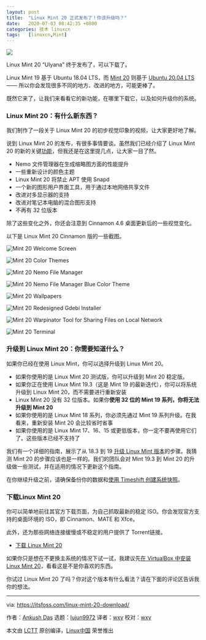 ```yaml
---
layout: post
title:	"Linux Mint 20 正式发布了！你该升级吗？"
date:	2020-07-03 08:42:35 +0800 
categories:	技术 linuxcn 
tags:	[linuxcn,Mint]
---
```



![](/Asserts/Images//attachment/album/202007/03/083110avnb4rwi0rwzh56r.jpg)


Linux Mint 20 “Ulyana” 终于发布了，可以下载了。


Linux Mint 19 基于 Ubuntu 18.04 LTS，而 [Mint 20](/article-12297-1.html) 则基于 [Ubuntu 20.04 LTS](https://itsfoss.com/download-ubuntu-20-04/) —— 所以你会发现很多不同的地方、改进的地方，可能更棒了。


既然它来了，让我们来看看它的新功能，在哪里下载它，以及如何升级你的系统。


### Linux Mint 20：有什么新东西？


我们制作了一段关于 Linux Mint 20 的初步视觉印象的视频，让大家更好地了解。






说到 Linux Mint 20 的发布，有很多事情要谈。虽然我们已经介绍了 Linux Mint 20 的新的关键[功能](/article-12297-1.html)，但我还是在这里提几点，让大家一目了然。


* Nemo 文件管理器在生成缩略图方面的性能提升
* 一些重新设计的颜色主题
* Linux Mint 20 将禁止 APT 使用 Snapd
* 一个新的图形用户界面工具，用于通过本地网络共享文件
* 改进对多显示器的支持
* 改进对笔记本电脑的混合图形支持
* 不再有 32 位版本


除了这些变化之外，你还会注意到 Cinnamon 4.6 桌面更新后的一些视觉变化。


以下是 Linux Mint 20 Cinnamon 版的一些截图。


![Mint 20 Welcome Screen](/Asserts/Images//attachment/album/202007/03/084236yyomwxowocbo9jjc.png)


![Mint 20 Color Themes](/Asserts/Images//attachment/album/202007/03/084241x6p7zpl7x1xzhlu9.png)


![Mint 20 Nemo File Manager](/Asserts/Images//attachment/album/202007/03/084244dz7zy9uyuxxu4gb9.png)


![Mint 20 Nemo File Manager Blue Color Theme](/Asserts/Images//attachment/album/202007/03/084247qzn8xj9uiw5q91jl.png)


![Mint 20 Wallpapers](/Asserts/Images//attachment/album/202007/03/084254kppsdgq1h74h0hwp.png)


![Mint 20 Redesigned Gdebi Installer](/Asserts/Images//attachment/album/202007/03/084308d1ops0lg8cbyryo5.png)


![Mint 20 Warpinator Tool for Sharing Files on Local Network](/Asserts/Images//attachment/album/202007/03/084308scwn582t36cogeoq.png)


![Mint 20 Terminal](/Asserts/Images//attachment/album/202007/03/084312ap1v4z44zei3h3eh.png)


### 升级到 Linux Mint 20：你需要知道什么？


如果你已经在使用 Linux Mint，你可以选择升级到 Linux Mint 20。


* 如果你使用的是 Linux Mint 20 测试版，你可以升级到 Mint 20 稳定版。
* 如果你正在使用 Linux Mint 19.3（这是 Mint 19 的最新迭代），你可以将系统升级到 Linux Mint 20，而不需要进行重新安装
* Linux Mint 20 没有 32 位版本。如果你**使用 32 位的 Mint 19 系列，你将无法升级到 Mint 20**
* 如果你使用的是 Linux Mint 18 系列，你必须先通过 Mint 19 系列升级。在我看来，重新安装 Mint 20 会比较省时省事
* 如果你使用的是 Linux Mint 17、16、15 或更低版本，你一定不要再使用它们了。这些版本已经不支持了


我们有一个详细的指南，展示了从 18.3 到 19 [升级 Linux Mint 版本](https://itsfoss.com/upgrade-linux-mint-version/)的步骤。我猜测 Mint 20 的步骤应该也是一样的。我们的团队会对 Mint 19.3 到 Mint 20 的升级做一些测试，并在适用的情况下更新这个指南。


在你继续升级之前，请确保备份你的数据和[使用 Timeshift 创建系统快照](https://itsfoss.com/backup-restore-linux-timeshift/)。


### 下载Linux Mint 20


你可以简单地前往其官方下载页面，为自己抓取最新的稳定 ISO。你会发现官方支持的桌面环境的 ISO，即 Cinnamon、MATE 和 Xfce。


此外，还为那些网络连接缓慢或不稳定的用户提供了 Torrent链接。


* [下载 Linux Mint 20](https://linuxmint.com/download.php)


如果你只是想在不更换主系统的情况下试一试，我建议先[在 VirtualBox 中安装 Linux Mint 20](https://itsfoss.com/install-linux-mint-in-virtualbox/)，看看这是不是你喜欢的东西。


你试过 Linux Mint 20 了吗？你对这个版本有什么看法？请在下面的评论区告诉我你的想法。




---


via: <https://itsfoss.com/linux-mint-20-download/>


作者：[Ankush Das](https://itsfoss.com/author/ankush/) 选题：[lujun9972](https://github.com/lujun9972) 译者：[wxy](https://github.com/wxy) 校对：[wxy](https://github.com/wxy)


本文由 [LCTT](https://github.com/LCTT/TranslateProject) 原创编译，[Linux中国](https://linux.cn/) 荣誉推出
